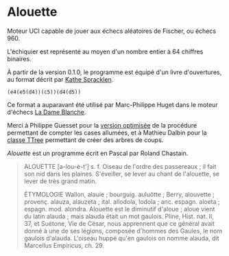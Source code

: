 # Alouette

Moteur UCI capable de jouer aux échecs aléatoires de Fischer, ou échecs 960.


L'échiquier est représenté au moyen d'un nombre entier à 64 chiffres binaires.


À partir de la version 0.1.0, le programme est équipé d'un livre d'ouvertures, au format décrit par [Kathe Spracklen](https://content.iospress.com/articles/icga-journal/icg6-1-04).

    (e4(e5(d4))(c5))(d4(d5))

Ce format a auparavant été utilisé par Marc-Philippe Huget dans le moteur d'échecs [La Dame Blanche](http://www.quarkchess.de/ladameblanche/).


Merci à Philippe Guesset pour la [version optimisée](https://www.developpez.net/forums/d2001819-2/autres-langages/assembleur/x86-32-bits-64-bits/reecriture-pascal-d-fonction-assembleur/#post11124482) de la procédure permettant de compter les cases allumées, et à Mathieu Dalbin pour la [classe TTree](https://www.developpez.net/forums/d2034310/autres-langages/pascal/langage/representation-l-arbre-d-livre-d-ouvertures-aux-echecs/#post11310888) permettant de créer des arbres de coups.


*Alouette* est un programme écrit en Pascal par Roland Chastain.


> ALOUETTE [a-lou-è-t'] s. f. 
>   Oiseau de l'ordre des passereaux ; il fait son nid dans les plaines. S'éveiller, se lever au chant de l'alouette, se lever de très grand matin. 
> 
> ÉTYMOLOGIE
>   Wallon, alauie ; bourguig. auluôtte ; Berry, alouvette ; provenç. alauza, alauzeta ; ital. allodola, lodola ; anc. espagn. aloeta ; espagn. mod. alondra. Alouette est le diminutif d'aloue ; aloue vient du latin alauda ; mais alauda était un mot gaulois. Pline, Hist. nat. II, 37, et Suétone, Vie de César, nous apprennent que ce général avait donné à une de ses légions, composée d'hommes des Gaules, le nom gaulois d'alauda. L'oiseau huppé qu'en gaulois on nomme alauda, dit Marcellus Empiricus, ch. 29.
